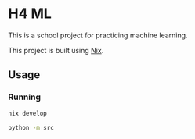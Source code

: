 # H4 ML

This is a school project for practicing machine learning.

This project is built using [Nix](https://nixos.org).

## Usage

### Running

```sh
nix develop

python -m src
```
